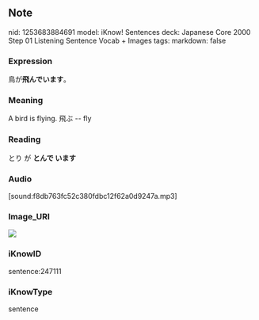 ## Note
nid: 1253683884691
model: iKnow! Sentences
deck: Japanese Core 2000 Step 01 Listening Sentence Vocab + Images
tags: 
markdown: false

### Expression
<!DOCTYPE html>
<title></title>
鳥が<b>飛んでいます</b>。



### Meaning
A bird is flying.
飛ぶ -- fly

### Reading
<!DOCTYPE html>
<title></title>
とり が <b>とんで います</b>



### Audio
[sound:f8db763fc52c380fdbc12f62a0d9247a.mp3]

### Image_URI
<!DOCTYPE html>
<title></title>
<img src="7b571e6b9089fa9478bc4f61c7394c9d.jpg">



### iKnowID
sentence:247111

### iKnowType
sentence
